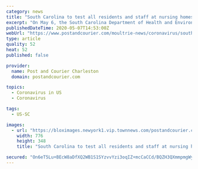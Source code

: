 ```yaml
---
category: news
title: "South Carolina to test all residents and staff at nursing homes for COVID-19"
excerpt: "On May 6, the South Carolina Department of Health and Environmental Control (DHEC) announced it will test residents and staff members at every nursing home in the state for COVID-19."
publishedDateTime: 2020-05-07T14:53:00Z
webUrl: "https://www.postandcourier.com/moultrie-news/coronavirus/south-carolina-to-test-all-residents-and-staff-at-nursing-homes-for-covid-19/article_78cea682-9072-11ea-8510-636d23e0b08c.html"
type: article
quality: 52
heat: 52
published: false

provider:
  name: Post and Courier Charleston
  domain: postandcourier.com

topics:
  - Coronavirus in US
  - Coronavirus

tags:
  - US-SC

images:
  - url: "https://bloximages.newyork1.vip.townnews.com/postandcourier.com/content/tncms/assets/v3/editorial/c/92/c9280874-ab7c-51da-80bd-fb271ad3f90e/5ea0ba5ab3dc2.image.png?resize=776%2C348"
    width: 776
    height: 348
    title: "South Carolina to test all residents and staff at nursing homes for COVID-19"

secured: "On6eT5Lu+BEcW8aDfXQ2WB1S1SYzvvYzi3oqIZ+mcCaCCd/BQZH3QXmmpmgWyGa2PO4W/QpYsFNmWD0yuTMYm16kwpwl8Xe7zKRPICRJuJkPkn84aGEgTqr4NAtcdfOUANFa9zrtY56gSZNvuvrd3YjmvVtDmuI0QZ8GXeavod9e6DAgcEoJl9raXxia5FqQ4C6C+zCYnmt4KiIcX+lvsaq1A8iBZmLCrIwEgCkwo2tHn8UCA7+TiPeYbBlKxWR2TWA9sYv+NhcoLiZ/LBMFrwbJok+OIQ77Dv7Ep2FhtCFtoukwqLz3meX23IN47yzHWpV0FZXhAnYa1DSv1X67wYztLVG5/UvzoajSbIaYub9M8d+niDNDzh/xc1LcG5tRs3WpX8cGR/gzXdgVhCgJTqbdRL/tIgfBBqWji05SZebKTXJaesJhdIVPMKVIJDEGz8eenhYP6YYs1OJrAqKCGgN98KC+SnvYu6BnhKd/S8k=;3AzOA+kpPWJtxOgUO7c6hw=="
---
```


